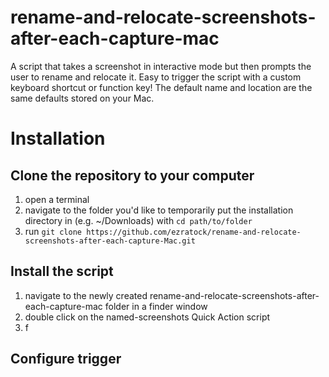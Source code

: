 # rename-and-relocate-screenshots-after-each-capture-mac
A script that takes a screenshot in interactive mode but then prompts the user to rename and relocate it.  Easy to trigger the script with a custom keyboard shortcut or function key!  The default name and location are the same defaults stored on your Mac.

# Installation
## Clone the repository to your computer
1) open a terminal
2) navigate to the folder you'd like to temporarily put the installation directory in (e.g. ~/Downloads) with ``cd path/to/folder``
3) run ``git clone https://github.com/ezratock/rename-and-relocate-screenshots-after-each-capture-Mac.git``
## Install the script
1) navigate to the newly created rename-and-relocate-screenshots-after-each-capture-mac folder in a finder window
2) double click on the named-screenshots Quick Action script
3) f
## Configure trigger
